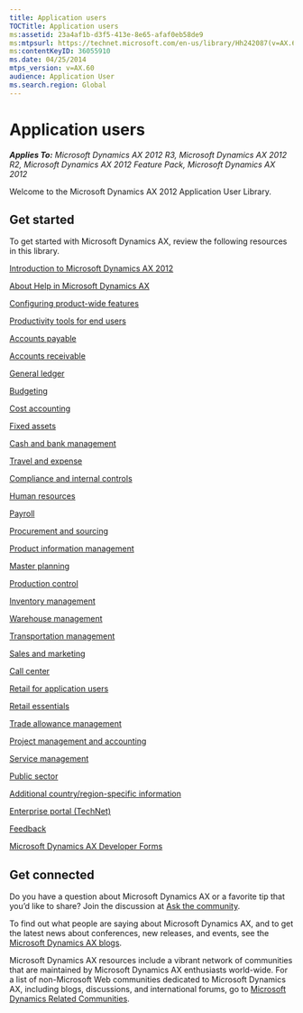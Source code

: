 ```yaml
---
title: Application users
TOCTitle: Application users
ms:assetid: 23a4af1b-d3f5-413e-8e65-afaf0eb58de9
ms:mtpsurl: https://technet.microsoft.com/en-us/library/Hh242087(v=AX.60)
ms:contentKeyID: 36055910
ms.date: 04/25/2014
mtps_version: v=AX.60
audience: Application User
ms.search.region: Global
---
```


# Application users 


_**Applies To:** Microsoft Dynamics AX 2012 R3, Microsoft Dynamics AX 2012 R2, Microsoft Dynamics AX 2012 Feature Pack, Microsoft Dynamics AX 2012_

Welcome to the Microsoft Dynamics AX 2012 Application User Library.

## Get started

To get started with Microsoft Dynamics AX, review the following resources in this library.

[Introduction to Microsoft Dynamics AX 2012](..\introduction-to-microsoft-dynamics-ax-2012.md)

[About Help in Microsoft Dynamics AX](..\about-help-in-microsoft-dynamics-ax.md)

[Configuring product-wide features](..\configuring-product-wide-features.md)

[Productivity tools for end users](..\productivity-tools-for-end-users.md)

[Accounts payable](..\accounts-payable.md)

[Accounts receivable](..\accounts-receivable.md)

[General ledger](..\general-ledger.md)

[Budgeting](..\budgeting.md)

[Cost accounting](..\cost-accounting.md)

[Fixed assets](..\fixed-assets.md)

[Cash and bank management](..\cash-and-bank-management.md)

[Travel and expense](..\travel-and-expense.md)

[Compliance and internal controls](..\compliance-and-internal-controls.md)

[Human resources](..\human-resources.md)

[Payroll](..\payroll.md)

[Procurement and sourcing](..\procurement-and-sourcing.md)

[Product information management](..\product-information-management.md)

[Master planning](..\master-planning.md)

[Production control](..\production-control.md)

[Inventory management](..\inventory-management.md)

[Warehouse management](..\warehouse-management.md)

[Transportation management](..\transportation-management.md)

[Sales and marketing](..\sales-and-marketing.md)

[Call center](..\call-center.md)

[Retail for application users](..\retail-for-application-users.md)

[Retail essentials](..\retail-essentials-retail-essentials.md)

[Trade allowance management](..\trade-allowance-management.md)

[Project management and accounting](..\project-management-and-accounting.md)

[Service management](..\service-management.md)

[Public sector](..\public-sector.md)

[Additional country/region-specific information](..\additional-country-region-specific-information.md)

[Enterprise portal (TechNet)](..\enterprise-portal-technet.md)

[Feedback](..\feedback.md)

[Microsoft Dynamics AX Developer Forms](..\microsoft-dynamics-ax-developer-forms.md)

## Get connected

Do you have a question about Microsoft Dynamics AX or a favorite tip that you’d like to share? Join the discussion at [Ask the community](http://go.microsoft.com/fwlink/?linkid=218298).

To find out what people are saying about Microsoft Dynamics AX, and to get the latest news about conferences, new releases, and events, see the [Microsoft Dynamics AX blogs](http://go.microsoft.com/fwlink/?linkid=218306).

Microsoft Dynamics AX resources include a vibrant network of communities that are maintained by Microsoft Dynamics AX enthusiasts world-wide. For a list of non-Microsoft Web communities dedicated to Microsoft Dynamics AX, including blogs, discussions, and international forums, go to [Microsoft Dynamics Related Communities](http://go.microsoft.com/fwlink/?linkid=218304).

  


